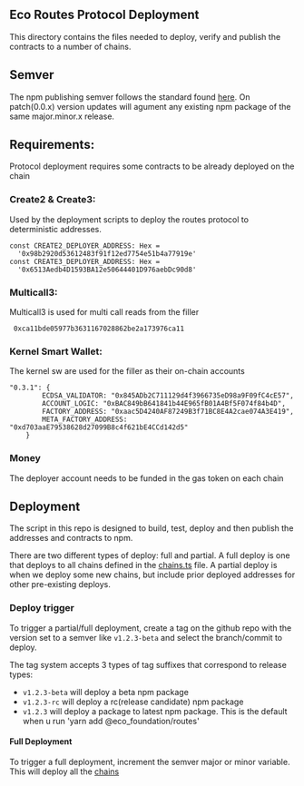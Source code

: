 ## Eco Routes Protocol Deployment

This directory contains the files needed to deploy, verify and publish the contracts to a number of chains.

## Semver

The npm publishing semver follows the standard found [here](https://semver.org/). On patch(0.0.x) version updates will
agument any existing npm package of the same major.minor.x release.

## Requirements:

Protocol deployment requires some contracts to be already deployed on the chain

### Create2 & Create3:

Used by the deployment scripts to deploy the routes protocol to deterministic addresses.

```
const CREATE2_DEPLOYER_ADDRESS: Hex =
  '0x98b2920d53612483f91f12ed7754e51b4a77919e'
const CREATE3_DEPLOYER_ADDRESS: Hex =
  '0x6513Aedb4D1593BA12e50644401D976aebDc90d8'
```

### Multicall3:

Multicall3 is used for multi call reads from the filler

```
 0xca11bde05977b3631167028862be2a173976ca11
```

### Kernel Smart Wallet:

The kernel sw are used for the filler as their on-chain accounts

```
"0.3.1": {
        ECDSA_VALIDATOR: "0x845ADb2C711129d4f3966735eD98a9F09fC4cE57",
        ACCOUNT_LOGIC: "0xBAC849bB641841b44E965fB01A4Bf5F074f84b4D",
        FACTORY_ADDRESS: "0xaac5D4240AF87249B3f71BC8E4A2cae074A3E419",
        META_FACTORY_ADDRESS: "0xd703aaE79538628d27099B8c4f621bE4CCd142d5"
    }
```

### Money

The deployer account needs to be funded in the gas token on each chain

## Deployment

The script in this repo is designed to build, test, deploy and then publish the addresses and contracts to npm.

There are two different types of deploy: full and partial. A full deploy is one that deploys to all chains defined
in the [chains.ts](./chains.ts) file. A partial deploy is when we deploy some new chains, but include prior deployed
addresses for other pre-existing deploys.

### Deploy trigger

To trigger a partial/full deployment, create a tag on the github repo with the version set to a semver like `v1.2.3-beta`
and select the branch/commit to deploy.

The tag system accepts 3 types of tag suffixes that correspond to release types:

- `v1.2.3-beta` will deploy a beta npm package
- `v1.2.3-rc` will deploy a rc(release candidate) npm package
- `v1.2.3` will deploy a package to latest npm package. This is the default when u run 'yarn add @eco_foundation/routes'

#### Full Deployment

To trigger a full deployment, increment the semver major or minor variable. This will deploy all the [chains](./chains.ts)
